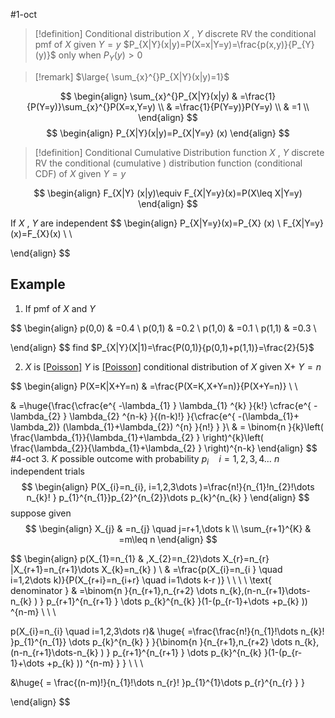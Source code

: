#1-oct 

> [!definition] Conditional distribution
>  $X$ , $Y$  discrete RV the conditional pmf of  $X$  given $Y=y$ 
>  $P_{X|Y}(x|y)=P(X=x|Y=y)=\frac{p(x,y)}{P_{Y}(y)}$ only when $P_{Y}(y)>0$

> [!remark] 
> $\large{ \sum_{x}^{}P_{X|Y}(x|y)=1}$ 

$$
\begin{align}
	\sum_{x}^{}P_{X|Y}(x|y) & =\frac{1}{P(Y=y)}\sum_{x}^{}P(X=x,Y=y)  \\
 & =\frac{1}{P(Y=y)}P(Y=y) \\
 & =1 \\
\end{align}
$$
$$
\begin{align}
P_{X|Y}(x|y)=P_{X|Y=y}  (x)
\end{align}
$$
> [!definition]  Conditional Cumulative Distribution function 
>  $X$ , $Y$  discrete RV the conditional (cumulative ) distribution function (conditional CDF) 
> of  $X$  given  $Y=y$ 

$$
\begin{align}
F_{X|Y} (x|y)\equiv F_{X|Y=y}(x)=P(X\leq X|Y=y) 
\end{align}
$$

If $X$ , $Y$ are independent
$$
\begin{align}
P_{X|Y=y}(x)=P_{X} (x)  \\
F_{X|Y=y}(x)=F_{X}(x)   \\
 \\

\end{align}
$$
## Example 

1. If pmf of $X$ and $Y$  

$$
\begin{align}
p(0,0) & =0.4 \\
p(0,1) & =0.2 \\
p(1,0) & =0.1 \\
p(1,1) & =0.3 \\

\end{align}
$$
find $P_{X|Y}(X|1)=\frac{P(0,1)}{p(0,1)+p(1,1)}=\frac{2}{5}$

2.  $X$ is [[Poisson]]($\lambda_{1}$) $Y$ is [[Poisson]]($\lambda_{2}$)
conditional distribution of $X$ given X+ $Y=n$  

$$
\begin{align}
P(X=K|X+Y=n) & =\frac{P(X=K,X+Y=n)}{P(X+Y=n)} \\ \\

 & =\huge{\frac{\cfrac{e^{ -\lambda_{1} } \lambda_{1} ^{k} }{k!} \cfrac{e^{ -\lambda_{2} } \lambda_{2} ^{n-k} }{(n-k)!} }{\cfrac{e^{ -(\lambda_{1}+ \lambda_2)} (\lambda_{1}+\lambda_{2}) ^{n} }{n!} } }\\
 & =  \binom{n }{k}\left( \frac{\lambda_{1}}{\lambda_{1}+\lambda_{2}  }  \right)^{k}\left( \frac{\lambda_{2}}{\lambda_{1}+\lambda_{2}  }  \right)^{n-k}
\end{align}
$$
#4-oct
3.  $K$  possible outcome with probability $p_{i} \quad i=1,2,3,4\dots$  $n$  independent trials 
$$
\begin{align}
P(X_{i}=n_{i}, i=1,2,3\dots  )=\frac{n!}{n_{1}!n_{2}!\dots n_{k}! } p_{1}^{n_{1}}p_{2}^{n_{2}}\dots p_{k}^{n_{k} }    
\end{align}
$$
suppose given 
$$
\begin{align}
X_{j} & =n_{j} \quad j=r+1,\dots k  \\
\sum_{r+1}^{K}  &   =m\leq n
\end{align}
$$


$$
\begin{align}
  p(X_{1}=n_{1} & ,X_{2}=n_{2}\dots X_{r}=n_{r}    |X_{r+1}=n_{r+1}\dots X_{k}=n_{k}     )  \\
 & =\frac{p(X_{i}=n_{i }  \quad i=1,2\dots k)}{P(X_{r+i}=n_{i+r} \quad i=1\dots k-r  )} \\ \\
 \\
   \\
\text{ denominator } & =\binom{n }{n_{r+1},n_{r+2} \dots n_{k},(n-n_{r+1}\dots-n_{k}  )  } p_{r+1}^{n_{r+1} }  \dots p_{k}^{n_{k} }(1-(p_{r-1}+\dots +p_{k}  )) ^{n-m}   \\ \\
 \\

 p(X_{i}=n_{i} \quad i=1,2,3\dots r)& \huge{ =\frac{\frac{n!}{n_{1}!\dots n_{k}! }p_{1}^{n_{1}} \dots p_{k}^{n_{k} }   }{\binom{n }{n_{r+1},n_{r+2} \dots n_{k},(n-n_{r+1}\dots-n_{k}  )  } p_{r+1}^{n_{r+1} }  \dots p_{k}^{n_{k} }(1-(p_{r-1}+\dots +p_{k}  )) ^{n-m}  } }  \\ \\
 \\

 &\huge{  = \frac{(n-m)!}{n_{1}!\dots n_{r}! }p_{1}^{1}\dots p_{r}^{n_{r} }     }
 
\end{align}
$$